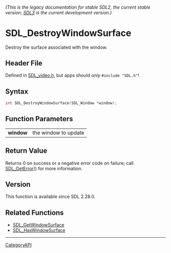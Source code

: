 ###### (This is the legacy documentation for stable SDL2, the current stable version; [SDL3](https://wiki.libsdl.org/SDL3/) is the current development version.)
# SDL_DestroyWindowSurface

Destroy the surface associated with the window.

## Header File

Defined in [SDL_video.h](https://github.com/libsdl-org/SDL/blob/SDL2/include/SDL_video.h), but apps should _only_ `#include "SDL.h"`!

## Syntax

```c
int SDL_DestroyWindowSurface(SDL_Window *window);

```

## Function Parameters

|                |                      |
| -------------- | -------------------- |
| **window**     | the window to update |

## Return Value

Returns 0 on success or a negative error code on failure; call
[SDL_GetError](SDL_GetError)() for more information.

## Version

This function is available since SDL 2.28.0.

## Related Functions

* [SDL_GetWindowSurface](SDL_GetWindowSurface)
* [SDL_HasWindowSurface](SDL_HasWindowSurface)

----
[CategoryAPI](CategoryAPI)

